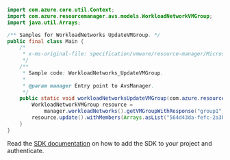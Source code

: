```java
import com.azure.core.util.Context;
import com.azure.resourcemanager.avs.models.WorkloadNetworkVMGroup;
import java.util.Arrays;

/** Samples for WorkloadNetworks UpdateVMGroup. */
public final class Main {
    /*
     * x-ms-original-file: specification/vmware/resource-manager/Microsoft.AVS/stable/2021-12-01/examples/WorkloadNetworks_UpdateVMGroups.json
     */
    /**
     * Sample code: WorkloadNetworks_UpdateVMGroup.
     *
     * @param manager Entry point to AvsManager.
     */
    public static void workloadNetworksUpdateVMGroup(com.azure.resourcemanager.avs.AvsManager manager) {
        WorkloadNetworkVMGroup resource =
            manager.workloadNetworks().getVMGroupWithResponse("group1", "cloud1", "vmGroup1", Context.NONE).getValue();
        resource.update().withMembers(Arrays.asList("564d43da-fefc-2a3b-1d92-42855622fa50")).withRevision(1L).apply();
    }
}
```

Read the [SDK documentation](https://github.com/Azure/azure-sdk-for-java/blob/azure-resourcemanager-avs_1.0.0-beta.3/sdk/avs/azure-resourcemanager-avs/README.md) on how to add the SDK to your project and authenticate.
